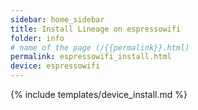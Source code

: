```yaml
---
sidebar: home_sidebar
title: Install Lineage on espressowifi
folder: info
# name of the page (/{{permalink}}.html)
permalink: espressowifi_install.html
device: espressowifi
---
```

{% include templates/device_install.md %}
